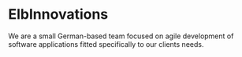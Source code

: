 # ElbInnovations
We are a small German-based team focused on agile development of software applications fitted specifically to our clients needs.
